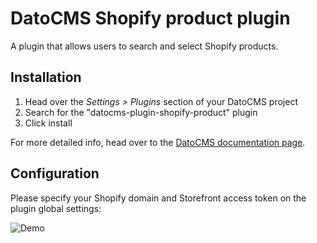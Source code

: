 # DatoCMS Shopify product plugin

A plugin that allows users to search and select Shopify products.

## Installation

1. Head over the *Settings > Plugins* section of your DatoCMS project
2. Search for the "datocms-plugin-shopify-product" plugin
3. Click install

For more detailed info, head over to the [DatoCMS documentation page](https://www.datocms.com/docs/plugins/install/).

## Configuration

Please specify your Shopify domain and Storefront access token on the plugin global settings:

![Demo](https://raw.githubusercontent.com/datocms/plugins/master/shopify-product/docs/settings.png)
